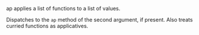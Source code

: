 ap applies a list of functions to a list of values.

Dispatches to the `ap` method of the second argument, if present. Also treats curried functions as applicatives.
